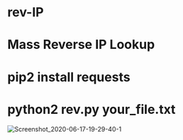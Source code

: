 # rev-IP
# Mass Reverse IP Lookup
# pip2 install requests
# python2 rev.py your_file.txt

![Screenshot_2020-06-17-19-29-40-1](https://user-images.githubusercontent.com/49472584/84898190-0ebad480-b0d1-11ea-8876-f2c23fb5541e.png)

